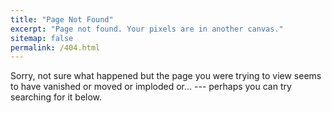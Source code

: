 ```yaml
---
title: "Page Not Found"
excerpt: "Page not found. Your pixels are in another canvas."
sitemap: false
permalink: /404.html
---
```


Sorry, not sure what happened but the page you were trying to view seems to have vanished or moved or imploded or... --- perhaps you can try searching for it below.

<script type="text/javascript">
  var GOOG_FIXURL_LANG = 'en';
  var GOOG_FIXURL_SITE = '{{ site.url }}'
</script>
<script type="text/javascript"
  src="//linkhelp.clients.google.com/tbproxy/lh/wm/fixurl.js">
</script>
